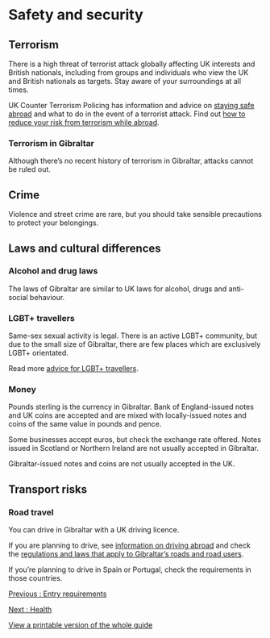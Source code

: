 # Safety and security

## Terrorism

There is a high threat of terrorist attack globally affecting UK interests and British nationals, including from groups and individuals who view the UK and British nationals as targets. Stay aware of your surroundings at all times.

UK Counter Terrorism Policing has information and advice on [staying safe abroad](https://www.counterterrorism.police.uk/safetyadvice/) and what to do in the event of a terrorist attack. Find out [how to reduce your risk from terrorism while abroad](https://www.gov.uk/guidance/reduce-your-risk-from-terrorism-while-abroad).

### Terrorism in Gibraltar

Although there’s no recent history of terrorism in Gibraltar, attacks cannot be ruled out.

## Crime

Violence and street crime are rare, but you should take sensible precautions to protect your belongings.

## Laws and cultural differences

### Alcohol and drug laws

The laws of Gibraltar are similar to UK laws for alcohol, drugs and anti-social behaviour.

### LGBT+ travellers

Same-sex sexual activity is legal. There is an active LGBT+ community, but due to the small size of Gibraltar, there are few places which are exclusively LGBT+ orientated.

Read more [advice for LGBT+ travellers](https://www.gov.uk/lesbian-gay-bisexual-and-transgender-foreign-travel-advice).

### Money

Pounds sterling is the currency in Gibraltar. Bank of England-issued notes and UK coins are accepted and are mixed with locally-issued notes and coins of the same value in pounds and pence.

Some businesses accept euros, but check the exchange rate offered. Notes issued in Scotland or Northern Ireland are not usually accepted in Gibraltar.

Gibraltar-issued notes and coins are not usually accepted in the UK.

## Transport risks

### Road travel

You can drive in Gibraltar with a UK driving licence.

If you are planning to drive, see [information on driving abroad](https://www.gov.uk/driving-abroad) and check the [regulations and laws that apply to Gibraltar’s roads and road users](https://www.gibraltar.gov.gi/transport-traffic-and-technical-services).

If you’re planning to drive in Spain or Portugal, check the requirements in those countries.

[Previous
:
Entry requirements](/foreign-travel-advice/gibraltar/entry-requirements)

[Next
:
Health](/foreign-travel-advice/gibraltar/health)

[View a printable version of the whole guide](/foreign-travel-advice/gibraltar/print)